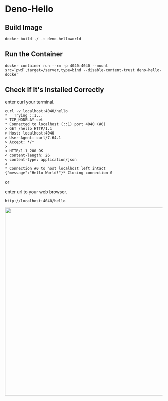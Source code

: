 # Deno-Hello


## Build Image

```
docker build ./ -t deno-helloworld
```

## Run the Container

```
docker container run --rm -p 4040:4040 --mount src=`pwd`,target=/server,type=bind --disable-content-trust deno-hello-docker
```

## Check If It's Installed Correctly


enter curl your terminal.
```
curl -v localhost:4040/hello
*   Trying ::1...
* TCP_NODELAY set
* Connected to localhost (::1) port 4040 (#0)
> GET /hello HTTP/1.1
> Host: localhost:4040
> User-Agent: curl/7.64.1
> Accept: */*
>
< HTTP/1.1 200 OK
< content-length: 26
< content-type: application/json
<
* Connection #0 to host localhost left intact
{"message":"Hello World!"}* Closing connection 0
```

or

enter url to your web browser.

```
http://localhost:4040/hello
```
<img width="600" src="https://user-images.githubusercontent.com/1821958/99875067-07739600-2c30-11eb-8a62-31c5eb837218.png">

